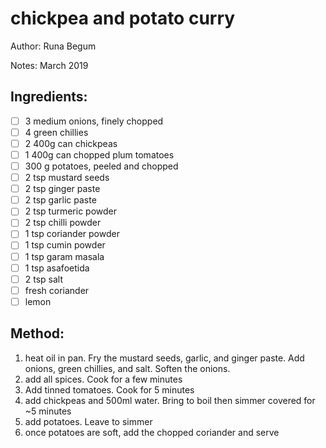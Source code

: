 # chickpea and potato curry

Author: Runa Begum

Notes: March 2019

## Ingredients:
- [ ] 3 medium onions, finely chopped
- [ ] 4 green chillies
- [ ] 2 400g can chickpeas
- [ ] 1 400g can chopped plum tomatoes
- [ ] 300 g potatoes, peeled and chopped
- [ ] 2 tsp mustard seeds
- [ ] 2 tsp ginger paste
- [ ] 2 tsp garlic paste
- [ ] 2 tsp turmeric powder
- [ ] 2 tsp chilli powder
- [ ] 1 tsp coriander powder
- [ ] 1 tsp cumin powder
- [ ] 1 tsp garam masala
- [ ] 1 tsp asafoetida
- [ ] 2 tsp salt
- [ ] fresh coriander
- [ ] lemon

## Method:
1. heat oil in pan. Fry the mustard seeds, garlic, and ginger paste. Add onions, green chillies, and salt. Soften the onions.
2. add all spices. Cook for a few minutes
3. Add tinned tomatoes. Cook for 5 minutes
4. add chickpeas and 500ml water. Bring to boil then simmer covered for ~5 minutes
5. add potatoes. Leave to simmer
6. once potatoes are soft, add the chopped coriander and serve